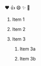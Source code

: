 :heart:
:+1:
:smile:
:sparkles:
:tada:

1. Item 1

2. Item 2

3. Item 3

   1. Item 3a

   2. Item 3b
